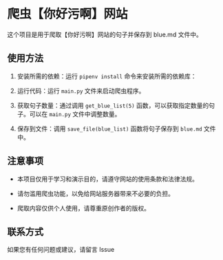 # 爬虫【你好污啊】网站

这个项目是用于爬取【你好污啊】网站的句子并保存到 blue.md 文件中。

## 使用方法

1. 安装所需的依赖：运行 `pipenv install` 命令来安装所需的依赖库：

2. 运行代码：运行 `main.py` 文件来启动爬虫程序。

3. 获取句子数量：通过调用 `get_blue_list(5)` 函数，可以获取指定数量的句子。可以在 `main.py` 文件中调整数量。

4. 保存到文件：调用 `save_file(blue_list)` 函数将句子保存到 `blue.md` 文件中。

## 注意事项

- 本项目仅用于学习和演示目的，请遵守网站的使用条款和法律法规。

- 请勿滥用爬虫功能，以免给网站服务器带来不必要的负担。

- 爬取内容仅供个人使用，请尊重原创作者的版权。

## 联系方式

如果您有任何问题或建议，请留言 Issue